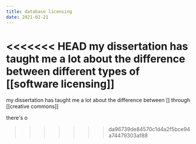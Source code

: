 ```yaml
---
title: database licensing
date: 2021-02-21
---
```


<<<<<<< HEAD
my dissertation has taught me a lot about the difference between different types of [[software licensing]]
=======
my dissertation has taught me a lot about the difference between []
through [[creative commons]]

there's o
>>>>>>> da96739de84570c1d4a2f5bce94a74479303af88
